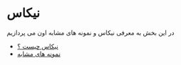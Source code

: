 # نیکاس

در این بخش به معرفی نیکاس و نمونه های مشابه اون می پردازیم

- [نیکاس چیست ؟](introducing.md)
- [نمونه های مشابه](similar.md)
